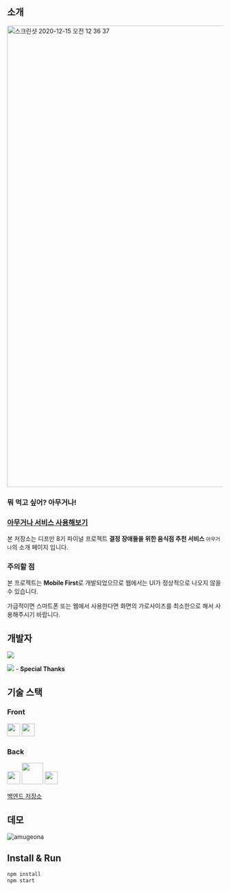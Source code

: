 ## 소개

<img width="1077" alt="스크린샷 2020-12-15 오전 12 36 37" src="https://user-images.githubusercontent.com/43809168/102101129-978eaf00-3e6d-11eb-98ca-63ca61de0cac.png">

### 뭐 먹고 싶어? 아무거나!

### [아무거나 서비스 사용해보기](https://depromeet.github.io/8th-final-3team-front/)

본 저장소는 디프만 8기 파이널 프로젝트 **결정 장애들을 위한 음식점 추천 서비스** `아무거나`의 소개 페이지 입니다.

### 주의할 점

본 프로젝트는 **Mobile First**로 개발되었으므로 웹에서는 UI가 정상적으로 나오지 않을 수 있습니다.

가급적이면 스마트폰 또는 웹에서 사용한다면 화면의 가로사이즈를 최소한으로 해서 사용해주시기 바랍니다.

## 개발자

<img src="https://img.shields.io/badge/-harry.code(%EC%A1%B0%EB%AF%BC%EA%B5%AD)-blue">

<img src="https://img.shields.io/badge/-denis.dev(%EB%B0%B0%ED%98%95%EC%A7%84)-yellow"> - **Special Thanks**

## 기술 스택

### Front

<img src="https://cdn.svgporn.com/logos/react.svg" width="30"/> <img src="https://cdn.svgporn.com/logos/typescript-icon.svg" width="30"/>

### Back

<img src="https://cdn.svgporn.com/logos/javascript.svg" width="30"/> <img src="https://cdn.svgporn.com/logos/nodejs.svg" width="50"/> <img src="https://cdn.svgporn.com/logos/google-cloud.svg" width="30"/>

[백엔드 저장소](https://github.com/depromeet/8th-final-3team-server)

## 데모

![amugeona](https://user-images.githubusercontent.com/43809168/102099631-d1f74c80-3e6b-11eb-8d72-d6fc6e2aba97.gif)

## Install & Run

```bash
npm install
npm start
```
